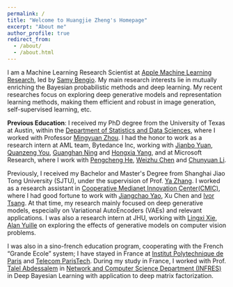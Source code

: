 ```yaml
---
permalink: /
title: "Welcome to Huangjie Zheng's Homepage"
excerpt: "About me"
author_profile: true
redirect_from:
  - /about/
  - /about.html
---
```


I am a Machine Learning Research Scientist at [Apple Machine Learning Research](https://machinelearning.apple.com/), led by [Samy Bengio](https://bengio.abracadoudou.com). My main research interests lie in mutually enriching the Bayesian probabilistic methods and deep learning. My recent researches focus on exploring deep generative models and representation learning methods, making them efficient and robust in image generation, self-supervised learning, etc. 


**Previous Education**: 
I received my PhD degree from the University of Texas at Austin, within the [Department of Statistics and Data Sciences](https://stat.utexas.edu/), where I worked with Professor [Mingyuan Zhou](https://mingyuanzhou.github.io/). I had the honor to work as a research intern at AML team, Bytedance Inc, working with [Jianbo Yuan](https://scholar.google.com/citations?user=B1EhbCsAAAAJ&hl=en), [Quanzeng You](https://qzyou.github.io/index.html), [Guanghan Ning](http://guanghan.info/) and [Hongxia Yang](https://scholar.google.com/citations?user=iJlC5mMAAAAJ&hl=en), and at Microsoft Research, where I work with [Pengcheng He](https://www.microsoft.com/en-us/research/people/penhe/), [Weizhu Chen](https://www.microsoft.com/en-us/research/people/wzchen/) and [Chunyuan Li](https://chunyuan.li/).

Previously, I received my Bachelor and Master's Degree from Shanghai Jiao Tong University (SJTU), under the supervision of Prof. [Ya Zhang](https://mediabrain.sjtu.edu.cn/yazhang/). I worked as a research assistant in [Cooperative Medianet Innovation Center(CMIC)](https://cmic.sjtu.edu.cn/EN/Default.aspx), where I had good fortune to work with [Jiangchao Yao](https://sunarker.github.io/), Xu Chen and [Ivor Tsang](https://www.a-star.edu.sg/cfar/about-cfar/management/prof-ivor-tsang).
At that time, my research mainly focused on deep generative models, especially on Variational AutoEncoders (VAEs) and relevant applications. I was also a research intern at JHU, working with [Lingxi Xie](http://lingxixie.com/Home.html), [Alan Yuille](https://www.cs.jhu.edu/~ayuille/) on exploring the effects of generative models on computer vision problems. 

I was also in a sino-french education program, cooperating with the French “Grande Ecole” system; I have stayed in France at [Institut Polytechnique de Paris](https://www.ip-paris.fr/en) and [Telecom ParisTech](https://www.telecom-paristech.fr/eng). During my study in France, I worked with Prof. [Talel Abdessalem](https://bdmi.wp.imt.fr/holder/) in [Network and Computer Science Department (INFRES)](https://www.infres.telecom-paristech.fr/wp/) in Deep Bayesian Learning with application to deep matrix factorization.




